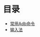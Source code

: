 # 目录

* [常用Adb命令](https://github.com/AndBird/MyNote/blob/master/android/常用Adb命令.md)
* [输入法](https://github.com/AndBird/MyNote/blob/master/android/输入法.md)

